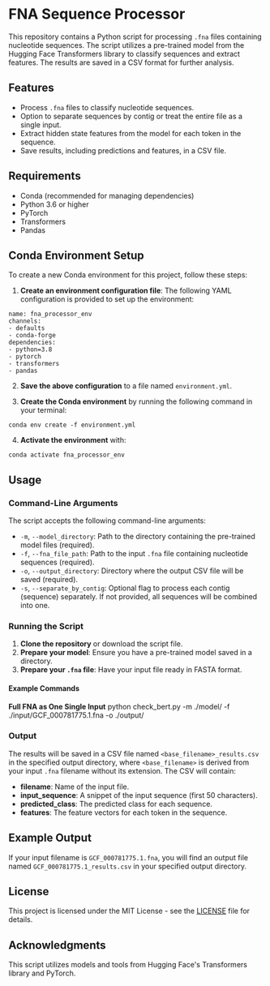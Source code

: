 # FNA Sequence Processor

This repository contains a Python script for processing `.fna` files containing nucleotide sequences. The script utilizes a pre-trained model from the Hugging Face Transformers library to classify sequences and extract features. The results are saved in a CSV format for further analysis.

## Features

- Process `.fna` files to classify nucleotide sequences.
- Option to separate sequences by contig or treat the entire file as a single input.
- Extract hidden state features from the model for each token in the sequence.
- Save results, including predictions and features, in a CSV file.

## Requirements

- Conda (recommended for managing dependencies)
- Python 3.6 or higher
- PyTorch
- Transformers
- Pandas

## Conda Environment Setup

To create a new Conda environment for this project, follow these steps:

1. **Create an environment configuration file**: The following YAML configuration is provided to set up the environment:

```
name: fna_processor_env
channels:
- defaults
- conda-forge
dependencies:
- python=3.8
- pytorch
- transformers
- pandas
```

2. **Save the above configuration** to a file named `environment.yml`.

3. **Create the Conda environment** by running the following command in your terminal:
```
conda env create -f environment.yml
```

4. **Activate the environment** with:
```
conda activate fna_processor_env
```


## Usage

### Command-Line Arguments

The script accepts the following command-line arguments:

- `-m`, `--model_directory`: Path to the directory containing the pre-trained model files (required).
- `-f`, `--fna_file_path`: Path to the input `.fna` file containing nucleotide sequences (required).
- `-o`, `--output_directory`: Directory where the output CSV file will be saved (required).
- `-s`, `--separate_by_contig`: Optional flag to process each contig (sequence) separately. If not provided, all sequences will be combined into one.

### Running the Script

1. **Clone the repository** or download the script file.
2. **Prepare your model**: Ensure you have a pre-trained model saved in a directory.
3. **Prepare your `.fna` file**: Have your input file ready in FASTA format.

#### Example Commands

**Full FNA as One Single Input**
python check_bert.py -m ./model/ -f ./input/GCF_000781775.1.fna -o ./output/

### Output

The results will be saved in a CSV file named `<base_filename>_results.csv` in the specified output directory, where `<base_filename>` is derived from your input `.fna` filename without its extension. The CSV will contain:

- **filename**: Name of the input file.
- **input_sequence**: A snippet of the input sequence (first 50 characters).
- **predicted_class**: The predicted class for each sequence.
- **features**: The feature vectors for each token in the sequence.

## Example Output

If your input filename is `GCF_000781775.1.fna`, you will find an output file named `GCF_000781775.1_results.csv` in your specified output directory.

## License

This project is licensed under the MIT License - see the [LICENSE](LICENSE) file for details.

## Acknowledgments

This script utilizes models and tools from Hugging Face's Transformers library and PyTorch.

